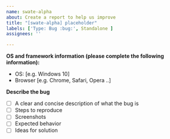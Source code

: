 ```yaml
---
name: swate-alpha
about: Create a report to help us improve
title: "[swate-alpha] placeholder"
labels: ['Type: Bug :bug:', Standalone ]
assignees: ''

---
```


**OS and framework information (please complete the following information):**
 - OS: [e.g. Windows 10]
 - Browser [e.g. Chrome, Safari, Opera ..]

**Describe the bug**
- [ ] A clear and concise description of what the bug is
- [ ] Steps to reproduce
- [ ] Screenshots
- [ ] Expected behavior
- [ ] Ideas for solution
